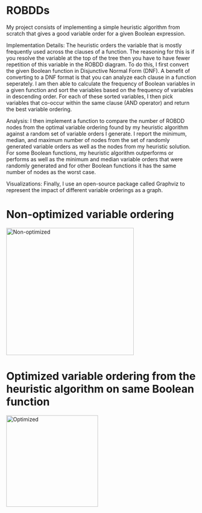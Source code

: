 # ROBDDs

My project consists of implementing a simple heuristic algorithm from scratch that gives a good variable order for a given Boolean expression. 

Implementation Details: The heuristic orders the variable that is mostly frequently used across the clauses of a function. The reasoning for this is if you resolve the variable at the top of the tree then you have to have fewer repetition of this variable in the ROBDD diagram. To do this, I first convert the given Boolean function in Disjunctive Normal Form (DNF). A benefit of converting to a DNF format is that you can analyze each clause in a function seperately. I am then able to calculate the frequency of Boolean variables in a given function and sort the variables based on the frequency of variables in descending order. For each of these sorted variables, I then pick variables that co-occur within the same clause (AND operator) and return the best variable ordering.  

Analysis: I then implement a function to compare the number of ROBDD nodes from the optimal variable ordering found by my heuristic algorithm against a random set of variable orders I generate. I report the minimum, median, and maximum number of nodes from the set of randomly generated variable orders as well as the nodes from my heuristic solution. For some Boolean functions, my heuristic algorithm outperforms or performs as well as the minimum and median variable orders that were randomly generated and for other Boolean functions it has the same number of nodes as the worst case. 

Visualizations: Finally, I use an open-source package called Graphviz to represent the impact of different variable orderings as a graph.

# Non-optimized variable ordering
<img width="338" alt="Non-optimized" src="https://user-images.githubusercontent.com/25993715/203222045-26bbbb08-a167-4645-b005-494cf81eccd5.png">

# Optimized variable ordering from the heuristic algorithm on same Boolean function 
<img width="243" alt="Optimized" src="https://user-images.githubusercontent.com/25993715/203222070-b21e73f1-ae3a-4db8-816e-aacf6873ff52.png">
